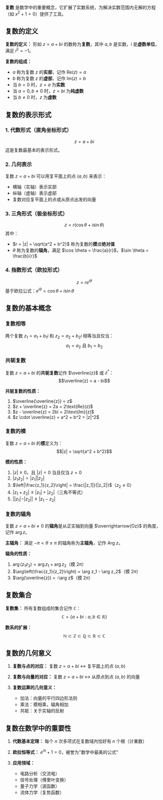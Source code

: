 **复数** 是数学中的重要概念，它扩展了实数系统，为解决实数范围内无解的方程（如 $x^2 + 1 = 0$）提供了工具。

## 复数的定义

**复数的定义：**
形如 $z = a + bi$ 的数称为**复数**，其中 $a, b$ 是实数，$i$ 是**虚数单位**，满足 $i^2 = -1$。

**复数的组成：**
- $a$ 称为复数 $z$ 的**实部**，记作 $\text{Re}(z) = a$
- $b$ 称为复数 $z$ 的**虚部**，记作 $\text{Im}(z) = b$
- 当 $b = 0$ 时，$z = a$ 为**实数**
- 当 $a = 0, b \neq 0$ 时，$z = bi$ 为**纯虚数**
- 当 $b \neq 0$ 时，$z$ 为**虚数**

## 复数的表示形式

### 1. 代数形式（直角坐标形式）
$$z = a + bi$$
这是复数最基本的表示形式。

### 2. 几何表示
复数 $z = a + bi$ 可以用复平面上的点 $(a, b)$ 来表示：
- 横轴（实轴）表示实部
- 纵轴（虚轴）表示虚部
- 复数对应复平面上的点或从原点出发的向量

### 3. 三角形式（极坐标形式）
$$z = r(\cos \theta + i \sin \theta)$$
其中：
- $r = |z| = \sqrt{a^2 + b^2}$ 称为复数的**模**或**绝对值**
- $\theta$ 称为复数的**辐角**，满足 $\cos \theta = \frac{a}{r}$，$\sin \theta = \frac{b}{r}$

### 4. 指数形式（欧拉形式）
$$z = re^{i\theta}$$
基于欧拉公式：$e^{i\theta} = \cos \theta + i \sin \theta$

## 复数的基本概念

### 复数相等
两个复数 $z_1 = a_1 + b_1 i$ 和 $z_2 = a_2 + b_2 i$ 相等当且仅当：
$$a_1 = a_2 \text{ 且 } b_1 = b_2$$

### 共轭复数
复数 $z = a + bi$ 的**共轭复数**记作 $\overline{z}$ 或 $z^*$：
$$\overline{z} = a - bi$$

**共轭复数的性质：**
1. $\overline{\overline{z}} = z$
2. $z + \overline{z} = 2a = 2\text{Re}(z)$
3. $z - \overline{z} = 2bi = 2i\text{Im}(z)$
4. $z \cdot \overline{z} = a^2 + b^2 = |z|^2$

### 复数的模
复数 $z = a + bi$ 的**模**定义为：
$$|z| = \sqrt{a^2 + b^2}$$

**模的性质：**
1. $|z| \geq 0$，且 $|z| = 0$ 当且仅当 $z = 0$
2. $|z_1 z_2| = |z_1| |z_2|$
3. $\left|\frac{z_1}{z_2}\right| = \frac{|z_1|}{|z_2|}$（$z_2 \neq 0$）
4. $|z_1 + z_2| \leq |z_1| + |z_2|$（三角不等式）
5. $||z_1| - |z_2|| \leq |z_1 - z_2|$

### 复数的辐角
复数 $z = a + bi \neq 0$ 的**辐角**是从正实轴到向量 $\overrightarrow{Oz}$ 的角度，记作 $\arg z$。

**主辐角：**
满足 $-\pi < \theta \leq \pi$ 的辐角称为**主辐角**，记作 $\text{Arg } z$。

**辐角的性质：**
1. $\arg(z_1 z_2) = \arg z_1 + \arg z_2$（模 $2\pi$）
2. $\arg\left(\frac{z_1}{z_2}\right) = \arg z_1 - \arg z_2$（模 $2\pi$）
3. $\arg(\overline{z}) = -\arg z$（模 $2\pi$）

## 复数集合

**复数集：**
所有复数组成的集合记作 $\mathbb{C}$：
$$\mathbb{C} = \{a + bi : a, b \in \mathbb{R}\}$$

**数系的扩展：**
$$\mathbb{N} \subset \mathbb{Z} \subset \mathbb{Q} \subset \mathbb{R} \subset \mathbb{C}$$

## 复数的几何意义

1. **复数与点的对应：**
   复数 $z = a + bi$ ↔ 复平面上的点 $(a, b)$

2. **复数与向量的对应：**
   复数 $z = a + bi$ ↔ 从原点到点 $(a, b)$ 的向量

3. **复数运算的几何意义：**
   - 加法：向量的平行四边形法则
   - 乘法：模相乘，辐角相加
   - 共轭：关于实轴的反射

## 复数在数学中的重要性

1. **代数基本定理：**
   每个 $n$ 次多项式在复数域内恰好有 $n$ 个根（计重数）

2. **欧拉恒等式：**
   $e^{i\pi} + 1 = 0$，被誉为"数学中最美的公式"

3. **应用领域：**
   - 电路分析（交流电）
   - 信号处理（傅里叶变换）
   - 量子力学（波函数）
   - 流体力学（复势函数）
